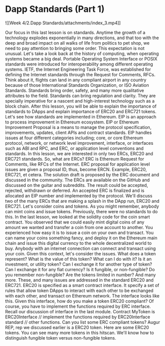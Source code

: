 # Dapp Standards (Part 1)

![[Week 4/2.Dapp Standards/attachments/index_3.mp4]]


Our focus in this last lesson is on standards. Anytime the growth of a technology explodes exponentially in many directions, and that too with the deep and broad impact on all walks of life from politics to pet shop, we need to pay attention to bringing some order. This expectation is not unusual. Let's take a look back at the history of computing, when operating systems became a big deal. Portable Operating System Interface or POSIX standards were introduced for interoperability among different operating systems. IETF, the Internet Engineering Task Force, was established for defining the Internet standards through the Request for Comments, RFCs. Think about it, flights can land in any compliant airport in any country because of those International Standards Organization, or ISO Aviation Standards. Standards bring order, safety, and many more qualitative attributes to the field. Standards can bring regulation and clarity. They are specially imperative for a nascent and high-interest technology such as a block chain. After this lesson, you will be able to explain the importance of standards to DApps and explain importance of ERC20 and ERC721 tokens. Let's see how standards are implemented in Ethereum. EIP is an approach to process improvement in Ethereum ecosystem. EIP or Ethereum Improvement Proposal is a means to manage the protocol specification, improvements, updates, client APIs and contract standards. EIP handles issues at four different categories including; core, or core Ethereum protocol, network, or network level improvement, interface, or interfaces such as ABI and RPC, and ERC, or application level conventions and standards. In this lesson, we are interested in only two ERCs, ERC20 and ERC721 standards. So, what are ERCs? ERC is Ethereum Request for Comments, like RFCs of the Internet. ERC proposal for application level issues are given a proposal ID, thus, become ERCN. Example, ERC20, ERC721, et cetera. The solution draft is proposed by the ERC document and discussed in the community. The ERCs are available on the GitHub and discussed on the guitar and subreddits. The result could be accepted, rejected, withdrawn or deferred. An accepted ERC is finalized and is allocated an EIP number and implemented by the protocol. We'll discuss two of the many ERCs that are making a splash in the DApp run, ERC20 and ERC721. Let's consider coins and tokens. As you might remember, anybody can mint coins and issue tokens. Previously, there were no standards to do this. In the last lesson, we looked at the solidity code for the coin smart contract. You observed that we could easily mint digital coins of any amount we wanted and transfer a coin from one account to another. You experienced how easy it is to issue a coin on your own and transact. You can name your coins something fancy, and deploy it on the Ethereum main chain and issue this digital currency to the whole decentralized world to buy. Anybody with an internet connection can connect and transact using your coin. Given this context, let's consider the issues. What does a token represent? What is the value of this token? What can I do with it? Is it an investment, or utility token? Can I exchange it for another type of token? Can I exchange it for any fiat currency? Is it fungible, or non-fungible? Do you remember non-fungible? Are the tokens limited in number? And many more. These, and many issues are addressed in the standard ERC20 and ERC721. ERC20 is specified as a smart contract interface. It specify a set of rules that allow token DApps to interact with each other to be exchanged with each other, and transact on Ethereum network. The interface looks like this. Given this interface, how do you make a token ERC20 compliant? Of course, you have to implement the functions required by ERC interface. Recall our discussion of interface in the last module. Contract MyToken is ERC20Interface // implement the functions required by ERC20Interface standard // other functions. Can you list some ERC compliant tokens? Augur REP, rep we discussed earlier is a ERC20 token. Here are some ERC20 tokens. You can see many more tokens in this hitscan. We'll know how to distinguish fungible token versus non-fungible tokens.